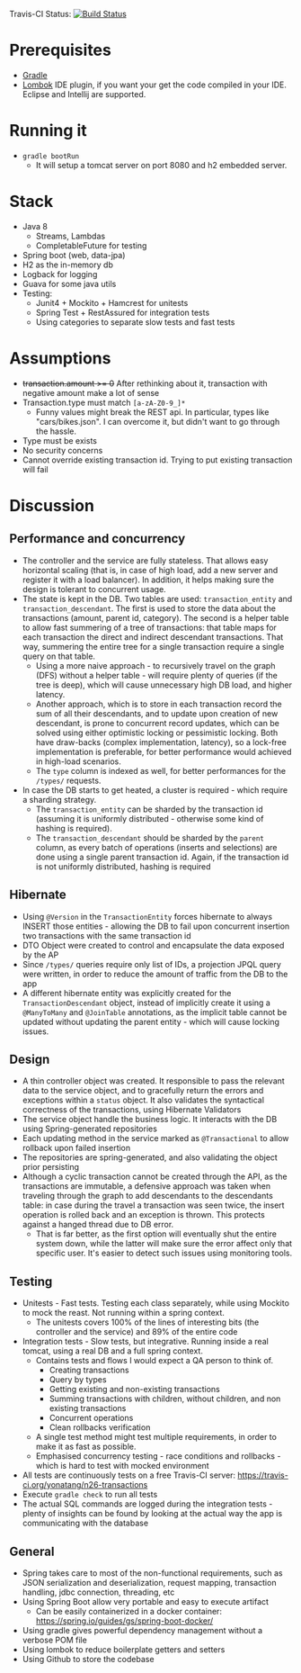 Travis-CI Status: [![Build Status](https://travis-ci.org/yonatang/n26-transactions.svg?branch=master)](https://travis-ci.org/yonatang/n26-transactions)

# Prerequisites
* [Gradle](https://gradle.org/)
* [Lombok](https://projectlombok.org) IDE plugin, if you want your get the code compiled in your IDE. Eclipse and
  Intellij are supported.

# Running it
* ```gradle bootRun``` 
    * It will setup a tomcat server on port 8080 and h2 embedded server.

# Stack
* Java 8
    * Streams, Lambdas
    * CompletableFuture for testing
* Spring boot (web, data-jpa)
* H2 as the in-memory db
* Logback for logging
* Guava for some java utils
* Testing:
    * Junit4 + Mockito + Hamcrest for unitests
    * Spring Test + RestAssured for integration tests
    * Using categories to separate slow tests and fast tests
 
# Assumptions
* ~~transaction.amount >= 0~~ After rethinking about it, transaction with negative amount make a lot of sense
* Transaction.type must match ```[a-zA-Z0-9_]*```
    * Funny values might break the REST api. In particular, types like "cars/bikes.json". I can overcome it, but didn't want
      to go through the hassle.
* Type must be exists
* No security concerns
* Cannot override existing transaction id. Trying to put existing transaction will fail 

# Discussion
## Performance and concurrency
* The controller and the service are fully stateless. That allows easy horizontal scaling (that is, in case of high load, 
  add a new server and register it with a load balancer). In addition, it helps making sure the design is tolerant
  to concurrent usage.
* The state is kept in the DB. Two tables are used: ```transaction_entity``` and ```transaction_descendant```. The 
  first is used to store the data about the transactions (amount, parent id, category). The second is a helper 
  table to allow fast summering of a tree of transactions: that table maps for each transaction the direct and indirect
  descendant transactions. That way, summering the entire tree for a single transaction require a single query on that 
  table.
    * Using a more naive approach - to recursively travel on the graph (DFS) without a helper table - will require 
      plenty of queries (if the tree is deep), which will cause unnecessary high DB load, and higher latency.
    * Another approach, which is to store in each transaction record the sum of all their descendants, and to update 
      upon creation of new descendant, is prone to concurrent record updates, which can be solved using either 
      optimistic locking or pessimistic locking. Both have draw-backs (complex implementation, latency), so a lock-free
      implementation is preferable, for better performance would achieved in high-load scenarios.
    * The ```type``` column is indexed as well, for better performances for the ```/types/``` requests.  
* In case the DB starts to get heated, a cluster is required - which require a sharding strategy. 
    * The ```transaction_entity``` can be sharded by the transaction id (assuming it is uniformly distributed - 
      otherwise some kind of hashing is required).
    * The ```transaction_descendant``` should be sharded by the ```parent``` column, as every batch of operations 
      (inserts and selections) are done using a single parent transaction id. Again, if the transaction id is not
      uniformly distributed, hashing is required
      
## Hibernate
* Using ```@Version``` in the ```TransactionEntity``` forces hibernate to always INSERT those entities - allowing the DB
  to fail upon concurrent insertion two transactions with the same transaction id
* DTO Object were created to control and encapsulate the data exposed by the AP
* Since ```/types/``` queries require only list of IDs, a projection JPQL query were written, in order to reduce 
  the amount of traffic from the DB to the app
* A different hibernate entity was explicitly created for the ```TransactionDescendant``` object, instead of implicitly
  create it using a ```@ManyToMany``` and ```@JoinTable``` annotations, as the implicit table cannot be updated without
  updating the parent entity - which will cause locking issues.
  
## Design
* A thin controller object was created. It responsible to pass the relevant data to the service object, and to 
  gracefully return the errors and exceptions within a ```status``` object. It also validates the syntactical correctness of the 
  transactions, using Hibernate Validators
* The service object handle the business logic. It interacts with the DB using Spring-generated repositories
* Each updating method in the service marked as ```@Transactional``` to allow rollback upon failed insertion
* The repositories are spring-generated, and also validating the object prior persisting
* Although a cyclic transaction cannot be created through the API, as the transactions are immutable, a defensive
  approach was taken when traveling through the graph to add descendants to the descendants table: in case during
  the travel a transaction was seen twice, the insert operation is rolled back and an exception is thrown. This protects 
  against a hanged thread due to DB error.
    * That is far better, as the first option will eventually shut the entire system down, while the latter will 
      make sure the error affect only that specific user. It's easier to detect such issues using monitoring tools.
      

## Testing
* Unitests - Fast tests. Testing each class separately, while using Mockito to mock the reast. Not running within a 
  spring context.
    * The unitests covers 100% of the lines of interesting bits (the controller and the service) and 89% of the entire 
      code
* Integration tests - Slow tests, but integrative. Running inside a real tomcat, using a real DB and 
  a full spring context.
    * Contains tests and flows I would expect a QA person to think of.
        * Creating transactions
        * Query by types
        * Getting existing and non-existing transactions
        * Summing transactions with children, without children, and non existing transactions
        * Concurrent operations
        * Clean rollbacks verification
    * A single test method might test multiple requirements, in order to make it as fast as possible.
    * Emphasised concurrency testing - race conditions and rollbacks - which is hard to test with mocked environment
* All tests are continuously tests on a free Travis-CI server: https://travis-ci.org/yonatang/n26-transactions
* Execute ```gradle check``` to run all tests
* The actual SQL commands are logged during the integration tests - plenty of insights can be found by looking 
  at the actual way the app is communicating with the database


## General
* Spring takes care to most of the non-functional requirements, such as JSON serialization and deserialization, 
  request mapping, transaction handling, jdbc connection, threading, etc
* Using Spring Boot allow very portable and easy to execute artifact
    * Can be easily containerized in a docker container: https://spring.io/guides/gs/spring-boot-docker/
* Using gradle gives powerful dependency management without a verbose POM file
* Using lombok to reduce boilerplate getters and setters
* Using Github to store the codebase

